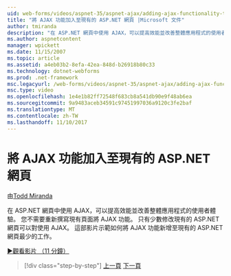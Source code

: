 ```yaml
---
uid: web-forms/videos/aspnet-35/aspnet-ajax/adding-ajax-functionality-to-an-existing-aspnet-page
title: "將 AJAX 功能加入至現有的 ASP.NET 網頁 |Microsoft 文件"
author: tmiranda
description: "在 ASP.NET 網頁中使用 AJAX，可以提高效能並改善整體應用程式的使用者體驗。 您不需要重寫的現有頁面..."
ms.author: aspnetcontent
manager: wpickett
ms.date: 11/15/2007
ms.topic: article
ms.assetid: a4eb03b2-8efa-42ea-848d-b26918b80c33
ms.technology: dotnet-webforms
ms.prod: .net-framework
msc.legacyurl: /web-forms/videos/aspnet-35/aspnet-ajax/adding-ajax-functionality-to-an-existing-aspnet-page
msc.type: video
ms.openlocfilehash: 1e4e1b82ff72548f683cb8a541db90e9f48ab6ea
ms.sourcegitcommit: 9a9483aceb34591c97451997036a9120c3fe2baf
ms.translationtype: MT
ms.contentlocale: zh-TW
ms.lasthandoff: 11/10/2017
---
```

<a name="adding-ajax-functionality-to-an-existing-aspnet-page"></a>將 AJAX 功能加入至現有的 ASP.NET 網頁
====================
由[Todd Miranda](https://github.com/tmiranda)

在 ASP.NET 網頁中使用 AJAX，可以提高效能並改善整體應用程式的使用者體驗。 您不需要重新撰寫現有頁面將 AJAX 功能。 只有少數修改現有的 ASP.NET 網頁可以對使用 AJAX。 這部影片示範如何將 AJAX 功能新增至現有的 ASP.NET 網頁最少的工作。

[&#9654;觀看影片 （11 分鐘）](https://channel9.msdn.com/Blogs/ASP-NET-Site-Videos/adding-ajax-functionality-to-an-existing-aspnet-page)

>[!div class="step-by-step"]
[上一頁](aspnet-ajax-support-in-visual-studio-2008.md)
[下一頁](creating-and-using-an-ajax-enabled-web-service-in-a-web-site.md)
